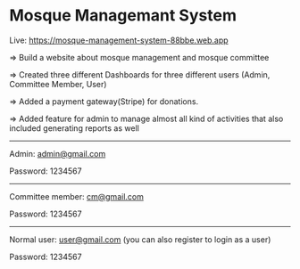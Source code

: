  # Mosque Managemant System
   

Live: https://mosque-management-system-88bbe.web.app


=> Build a website about mosque management and mosque committee

=> Created three different Dashboards for three different users (Admin, Committee Member, User)

=> Added a payment gateway(Stripe) for donations.

=> Added feature for admin to manage almost all kind of activities that also included generating reports as well

------------------------

Admin: admin@gmail.com

Password: 1234567

------------------------
Committee member: cm@gmail.com

Password: 1234567

----------------------------
Normal user: user@gmail.com (you can also register to login as a user)

Password: 1234567

